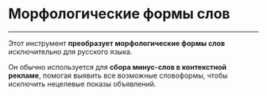 # Морфологические формы слов

---

Этот инструмент **преобразует морфологические формы слов** исключительно для русского языка.

Он обычно используется для **сбора минус-слов в контекстной рекламе**, помогая выявить все возможные словоформы, чтобы исключить нецелевые показы объявлений.